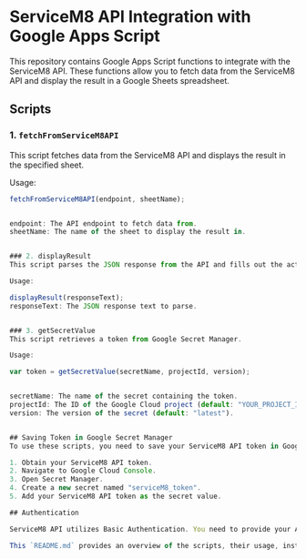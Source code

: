 # ServiceM8 API Integration with Google Apps Script

This repository contains Google Apps Script functions to integrate with the ServiceM8 API. These functions allow you to fetch data from the ServiceM8 API and display the result in a Google Sheets spreadsheet.

## Scripts

### 1. `fetchFromServiceM8API`

This script fetches data from the ServiceM8 API and displays the result in the specified sheet.

Usage:

```javascript
fetchFromServiceM8API(endpoint, sheetName);


endpoint: The API endpoint to fetch data from.
sheetName: The name of the sheet to display the result in.


### 2. displayResult
This script parses the JSON response from the API and fills out the active spreadsheet with the parsed data.

Usage:

displayResult(responseText);
responseText: The JSON response text to parse.


### 3. getSecretValue
This script retrieves a token from Google Secret Manager.

Usage:

var token = getSecretValue(secretName, projectId, version);


secretName: The name of the secret containing the token.
projectId: The ID of the Google Cloud project (default: "YOUR_PROJECT_ID").
version: The version of the secret (default: "latest").


## Saving Token in Google Secret Manager
To use these scripts, you need to save your ServiceM8 API token in Google Secret Manager as a secret named "serviceM8_token". Follow these steps:

1. Obtain your ServiceM8 API token.
2. Navigate to Google Cloud Console.
3. Open Secret Manager.
4. Create a new secret named "serviceM8_token".
5. Add your ServiceM8 API token as the secret value.

## Authentication

ServiceM8 API utilizes Basic Authentication. You need to provide your API token as the username and leave the password empty. For more details, refer to the ServiceM8 API Authentication Documentation.

This `README.md` provides an overview of the scripts, their usage, instructions for saving the token in Google Secret Manager, and a reference to ServiceM8's API Authentication documentation.
```
